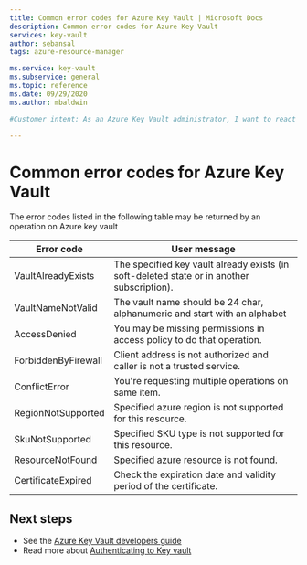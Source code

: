 ```yaml
---
title: Common error codes for Azure Key Vault | Microsoft Docs
description: Common error codes for Azure Key Vault
services: key-vault
author: sebansal
tags: azure-resource-manager

ms.service: key-vault
ms.subservice: general
ms.topic: reference
ms.date: 09/29/2020
ms.author: mbaldwin

#Customer intent: As an Azure Key Vault administrator, I want to react to soft-delete being turned on for all key vaults.

---
```


# Common error codes for Azure Key Vault

The error codes listed in the following table may be returned by an operation on Azure key vault

| Error code | User message |
|--|--|
| VaultAlreadyExists |  The specified key vault already exists (in soft-deleted state or in another subscription). |
| VaultNameNotValid |  The vault name should be 24 char, alphanumeric and start with an alphabet |
| AccessDenied |  You may be missing permissions in access policy to do that operation. |
| ForbiddenByFirewall |  Client address is not authorized and caller is not a trusted service. |
| ConflictError |  You're requesting multiple operations on same item.  |
| RegionNotSupported |  Specified azure region is not supported for this resource. |
| SkuNotSupported |  Specified SKU type is not supported for this resource. |
| ResourceNotFound |  Specified azure resource is not found. |
| CertificateExpired |  Check the expiration date and validity period of the certificate. |


## Next steps

- See the [Azure Key Vault developers guide](developers-guide.md)
- Read more about [Authenticating to Key vault](authentication.md)
